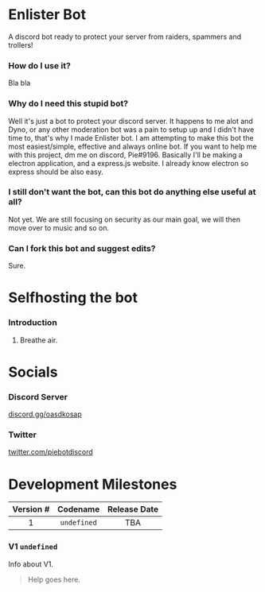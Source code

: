 # Enlister Bot
A discord bot ready to protect your server from raiders, spammers and trollers!
### How do I use it?
Bla bla
### Why do I need this stupid bot?
Well it's just a bot to protect your discord server. It happens to me alot and Dyno, or any other moderation bot was a pain to setup up and I didn't have time to, that's why I made Enlister bot. I am attempting to make this bot the most easiest/simple, effective and always online bot. If you want to help me with this project, dm me on discord, Pie#9196. Basically I'll be making a electron application, and a express.js website. I already know electron so express should be also easy.
### I still don't want the bot, can this bot do anything else useful at all?
Not yet. We are still focusing on security as our main goal, we will then move over to music and so on.
### Can I fork this bot and suggest edits?
Sure.
# Selfhosting the bot
### Introduction
1. Breathe air.
# Socials
### Discord Server
[discord.gg/oasdkosap](https://discord.gg/oasdkosap "Discord")
### Twitter
[twitter.com/piebotdiscord](https://twitter.com/piebotdiscord "Twitter Support")
# Development Milestones
Version # | Codename | Release Date
:---: | :---: | :---:
1 | `undefined` | TBA
### V1 `undefined`
Info about V1.
> Help goes here.
